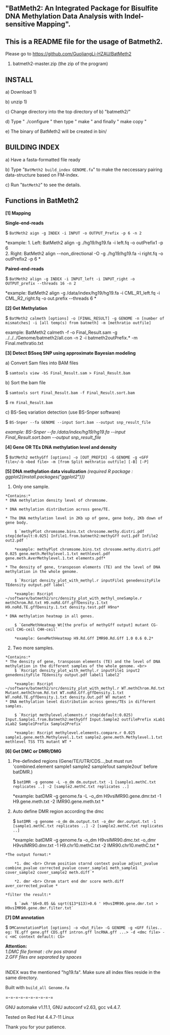 "BatMeth2: An Integrated Package for Bisulfite DNA Methylation Data Analysis with Indel-sensitive Mapping".  
--------------------------------------------------

This is a README file for the usage of Batmeth2.
--------------------------------------------------

Please go to https://github.com/GuoliangLi-HZAU/BatMeth2

1) batmeth2-master.zip (the zip of the program)
   
   
INSTALL
-------
   
a) Download 1) 

b) unzip 1) 

c) Change directory into the top directory of b) "batmeth2/" 

d) Type " ./configure " then type " make " and finally " make copy " 

e) The binary of BatMeth2 will be created in bin/
   

BUILDING INDEX
-------
   
a) Have a fasta-formatted file ready 

b) Type "`BatMeth2 build_index GENOME.fa`" to make the neccessary pairing data-structure based on FM-index.

c) Run "`BatMeth2`" to see the details.

Functions in BatMeth2
------
   
**[1] Mapping** 

**Single-end-reads** 

$ `BatMeth2 aign -g INDEX -i INPUT -o OUTPUT_Prefix -p 6 -n 2` 

*example: 
    1. Left: BatMeth2 align -g ./hg19/hg19.fa -i left.fq -o outPrefix1 -p 6 <br>
    2. Right: BatMeth2 align --non_directional -O -g ./hg19/hg19.fa -i right.fq -o outPrefix2 -p 6 
*

**Paired-end-reads** 

$ `BatMeth2 align -g INDEX -i INPUT_left -i INPUT_right -o OUTPUT_prefix --threads 16 -n 2` 

*example: BatMeth2 align -g /data/index/hg19/hg19.fa -i CML_R1_left.fq -i CML_R2_right.fq -o out.prefix --threads 6 
*
   

**[2] Get Methylation**

$ `BatMeth2 calmeth [options] -o [FINAL_RESULT] -g GENOME -n [number of mismatches] -i [all temp(s) from batmeth] -m [methratio outfile]`

example: BatMeth2 calmeth -f -o Final_Result.sam -g ../../../Genome/batmeth2/all.con -n 2 -i batmeth2outPrefix.* -m Final.methratio.txt
   
**[3] Detect BSseq SNP using approximate Bayesian modeling** 

a) Convert Sam files into BAM files

   $ `samtools view -bS Final_Result.sam > Final_Result.bam` 
   

b) Sort the bam file 

   $ `samtools sort Final_Result.bam -f Final_Result.sort.bam` 
   
   $ `rm Final_Result.bam` 
   
c) BS-Seq variation detection (use BS-Snper software)

   $ `BS-Snper --fa GENOME --input Sort.bam --output snp_result_file` 
   
   *example: BS-Snper --fa /data/index/hg19/hg19.fa --input Final_Result.sort.bam --output snp_result_file* 
   
**[4] Gene OR TEs DNA methylation level and density** 

   $ `BatMeth2 methyGff [options] -o [OUT_PREFIX] -G GENOME -g <GFF file>/-b <bed file> -m [from Split methratio outfile] [-B] [-P]` 
   
**[5] DNA methylation data visulization**  *(required R package : ggplot2{install.packages("ggplot2")})*  

   1. Only one sample. 

    *Contains:* 
    * DNA methylation density level of chromsome.  
    
    * DNA methylation distribution across gene/TE. 
    
    * The DNA methylation level in 2Kb up of gene, gene body, 2Kb down of gene body. 
   
        $ `methyPlot chromsome.bins.txt chrosome.methy.distri.pdf step[default:0.025] Infile1.from.batmeth2:methyGff out1.pdf Infile2 out2.pdf ` 
        
        *example: methyPlot chromsome.bins.txt chrosome.methy.distri.pdf 0.025 gene.meth.Methylevel.1.txt methlevel.pdf gene.meth.AverMethylevel.1.txt elements.pdf* 
   
    * The density of gene, transposon elements (TE) and the level of DNA methylation in the whole genome. 
    
        $ `Rscript density_plot_with_methyl.r inputFile1 genedensityFile TEdensity output.pdf label` 
        
        *example: Rscript ~/software/batmeth2/src/density_plot_with_methyl_oneSample.r methChrom.Rd.txt H9.noRd.Gff.gffDensity.1.txt H9.noRd.TE.gffDensity.1.txt density.test.pdf H9no* 

    * DNA methylation heatmap in all genes. 
    
        $ `GeneMethHeatmap Wt[the prefix of methyGff output] mutant CG-ceil CHG-ceil CHH-ceil` 
        
        *example: GeneMethHeatmap H9.Rd.Gff IMR90.Rd.Gff 1.0 0.6 0.2* 
        

   2. Two more samples. 

    *Contains:*
    * The density of gene, transposon elements (TE) and the level of DNA methylation in the different samples of the whole genome. <br>
        $ `Rscript density_plot_with_methyl.r inputFile1 input2 genedensityFile TEdensity output.pdf label1 label2` 
        
        *example: Rscript ~/software/batmeth2/src/density_plot_with_methyl.r WT.methChrom.Rd.txt Mutant.methChrom.Rd.txt WT.noRd.Gff.gffDensity.1.txt WT.noRd.TE.gffDensity.1.txt density.Out.pdf WT mutant *
    * DNA methylation level distribution across genes/TEs in different samples. 
    
        $ `Rscript methylevel.elements.r step(default:0.025) Input.Sample1.from.Batmeth2:methyGff Input.Sample2 outfilePrefix xLab1 xLab2 Sample1Prefix Sample2Prefix` 
        
        *example: Rscript methylevel.elements.compare.r 0.025 sample1.gene.meth.Methylevel.1.txt sample2.gene.meth.Methylevel.1.txt methlevel TSS TTS mutant WT * 
        

**[6] Get DMC or DMR/DMG**  

   1. Pre-definded regions (Gene/TE/UTR/CDS...,but must run 'combined.element sample1 sample2 sample1out sample2out' before batDMR.) 

        $ `batDMR -g genome -L -o_dm dm.output.txt -1 [sample1.methC.txt replicates ..] -2 [sample2.methC.txt replicates ..]` 
        
        *example: batDMR -g genome.fa -L -o_dm H9vsIMR90.gene.dmr.txt -1 H9.gene.meth.txt -2 IMR90.gene.meth.txt *  
        
   2. Auto define DMR region according the dmc 

        $ `batDMR -g genome -o_dm dm.output.txt -o_dmr dmr.output.txt -1 [sample1.methC.txt replicates ..] -2 [sample2.methC.txt replicates ..]` 
        
        *example: batDMR -g genome.fa -o_dm H9vsIMR90.dmc.txt -o_dmr H9vsIMR90.dmr.txt -1 H9.chr10.methC.txt -2 IMR90.chr10.methC.txt *  
        
    *The output format:* 
    
        *1. dmc <br> Chrom position starnd context pvalue adjust_pvalue combine_pvalue corrected_pvalue cover_sample1 meth_sample1 cover_sample2 cover_sample2 meth.diff * 
        
        *2. dmr <br> Chrom start end dmr score meth.diff aver_corrected_pvalue * 
        
    *filter the result:* 
    
        $ `awk '$6<0.05 && sqrt($13*$13)>0.6 ' H9vsIMR90.gene.dmr.txt > H9vsIMR90.gene.dmr.filter.txt` 
        

**[7] DM annotation** 

   $ `DMCannotationPlot [options] -o <Out_File> -G GENOME -g <GFF files.. eg: TE.gff gene.gff CDS.gff intron.gff lncRNA.gff ...> -d <dmc file> -c <mC context default: CG>` 
   
   **Attention:**<br>
    *1.DMC file format : chr pos strand <br>
    2.GFF files are separated by spaces*<br><br>

INDEX was the mentioned "hg19.fa". Make sure all index files reside in the same directory.

Built with `build_all Genome.fa` 

=-=-=-=-=-=-=-=-=-=

GNU automake v1.11.1, GNU autoconf v2.63, gcc v4.4.7.

Tested on Red Hat 4.4.7-11 Linux

Thank you for your patience.
